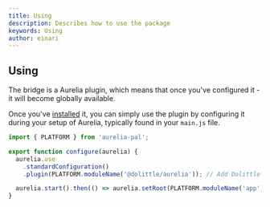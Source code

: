 ```yaml
---
title: Using
description: Describes how to use the package
keywords: Using
author: einari
---
```

## Using

The bridge is a Aurelia plugin, which means that once you've configured it - it will become
globally available.

Once you've [installed](./installing) it, you can simply use the plugin by configuring it during your
setup of Aurelia, typically found in your `main.js` file.

```javascript
import { PLATFORM } from 'aurelia-pal';

export function configure(aurelia) {
  aurelia.use
    .standardConfiguration()
    .plugin(PLATFORM.moduleName('@dolittle/aurelia')); // Add Dolittle plugin

  aurelia.start().then(() => aurelia.setRoot(PLATFORM.moduleName('app')));
}
```
